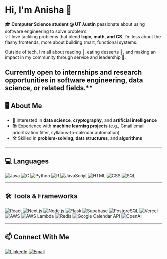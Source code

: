 # Hi, I'm Anisha 👋

🎓 **Computer Science student @ UT Austin** passionate about using software engineering to solve problems.  
💡 I love tackling problems that blend **logic, math, and CS**. I’m less about the flashy frontends, more about building smart, functional systems.  

Outside of tech, I’m all about reading 📖, eating desserts 🍫, and making an impact in my community through service and leadership 🤝.  

**Currently open to internships and research opportunities** in software engineering, data science, or related fields.**
---

## 🖥️ About Me
- 🎯 Interested in **data science**, **cryptography**, and **artificial intelligence**  
- 📚 Experience with **machine learning projects** (e.g., Gmail email prioritization filter, syllabus-to-calendar automation)  
- 🛠 Skilled in **problem-solving**, **data structures**, and **algorithms**  

---

## 💻 Languages
![Java](https://img.shields.io/badge/-Java-007396?logo=java&logoColor=white&style=for-the-badge)
![C](https://img.shields.io/badge/-C-A8B9CC?logo=c&logoColor=black&style=for-the-badge)
![Python](https://img.shields.io/badge/-Python-3776AB?logo=python&logoColor=white&style=for-the-badge)
![R](https://img.shields.io/badge/-R-276DC3?logo=r&logoColor=white&style=for-the-badge)
![JavaScript](https://img.shields.io/badge/-JavaScript-F7DF1E?logo=javascript&logoColor=black&style=for-the-badge)
![HTML](https://img.shields.io/badge/-HTML5-E34F26?logo=html5&logoColor=white&style=for-the-badge)
![CSS](https://img.shields.io/badge/-CSS3-1572B6?logo=css3&logoColor=white&style=for-the-badge)
![SQL](https://img.shields.io/badge/-SQL-4479A1?logo=MySQL&logoColor=white&style=for-the-badge)

---

## 🛠 Tools & Frameworks
![React](https://img.shields.io/badge/-React-61DAFB?logo=react&logoColor=black&style=for-the-badge)
![Next.js](https://img.shields.io/badge/-Next.js-000000?logo=nextdotjs&logoColor=white&style=for-the-badge)
![Node.js](https://img.shields.io/badge/-Node.js-339933?logo=nodedotjs&logoColor=white&style=for-the-badge)
![Flask](https://img.shields.io/badge/-Flask-000000?logo=flask&logoColor=white&style=for-the-badge)
![Supabase](https://img.shields.io/badge/-Supabase-3ECF8E?logo=supabase&logoColor=white&style=for-the-badge)
![PostgreSQL](https://img.shields.io/badge/-PostgreSQL-4169E1?logo=postgresql&logoColor=white&style=for-the-badge)
![Vercel](https://img.shields.io/badge/-Vercel-000000?logo=vercel&logoColor=white&style=for-the-badge)
![AWS](https://img.shields.io/badge/-AWS-232F3E?logo=amazonaws&logoColor=white&style=for-the-badge)
![AWS Lambda](https://img.shields.io/badge/-AWS%20Lambda-FF9900?logo=awslambda&logoColor=white&style=for-the-badge)
![Redis](https://img.shields.io/badge/-Redis-DC382D?logo=redis&logoColor=white&style=for-the-badge)
![Google Calendar API](https://img.shields.io/badge/-Google%20Calendar-4285F4?logo=googlecalendar&logoColor=white&style=for-the-badge)
![OpenAI](https://img.shields.io/badge/-OpenAI-412991?logo=openai&logoColor=white&style=for-the-badge)

---

## 📫 Connect With Me
[![LinkedIn](https://img.shields.io/badge/-LinkedIn-0077B5?logo=linkedin&logoColor=white&style=for-the-badge)](www.linkedin.com/in/anisha-b-22617328b/)
[![Email](https://img.shields.io/badge/-Email-D14836?logo=gmail&logoColor=white&style=for-the-badge)](mailto:anishabhaskartorres@gmail.com)
